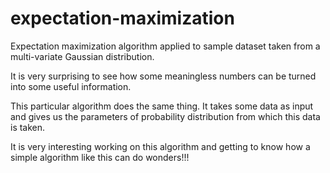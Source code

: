 # expectation-maximization
Expectation maximization algorithm applied to sample dataset taken from a multi-variate Gaussian distribution.

It is very surprising to see how some meaningless numbers can be turned into some useful information.

This particular algorithm does the same thing. It takes some data as input and gives us the parameters of probability distribution from which this data is taken.

It is very interesting working on this algorithm and getting to know how a simple algorithm like this can do wonders!!!
